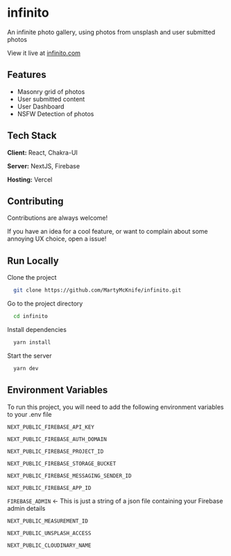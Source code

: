 
# infinito

An infinite photo gallery, using photos from unsplash and user submitted photos

View it live at [infinito.com](https://www.infinito.vercel.app)


## Features

- Masonry grid of photos
- User submitted content
- User Dashboard
- NSFW Detection of photos


## Tech Stack

**Client:** React, Chakra-UI

**Server:** NextJS, Firebase

**Hosting:** Vercel

## Contributing

Contributions are always welcome!

If you have an idea for a cool feature, or want to complain about some annoying UX choice, open a issue!


## Run Locally

Clone the project

```bash
  git clone https://github.com/MartyMcKnife/infinito.git
```

Go to the project directory

```bash
  cd infinito
```

Install dependencies

```bash
  yarn install
```

Start the server

```bash
  yarn dev
```


## Environment Variables

To run this project, you will need to add the following environment variables to your .env file

`NEXT_PUBLIC_FIREBASE_API_KEY`

`NEXT_PUBLIC_FIREBASE_AUTH_DOMAIN`

`NEXT_PUBLIC_FIREBASE_PROJECT_ID`

`NEXT_PUBLIC_FIREBASE_STORAGE_BUCKET`

`NEXT_PUBLIC_FIREBASE_MESSAGING_SENDER_ID`

`NEXT_PUBLIC_FIREBASE_APP_ID`

`FIREBASE_ADMIN` <- This is just a string of a json file containing your Firebase admin details

`NEXT_PUBLIC_MEASUREMENT_ID`

`NEXT_PUBLIC_UNSPLASH_ACCESS`

`NEXT_PUBLIC_CLOUDINARY_NAME`
